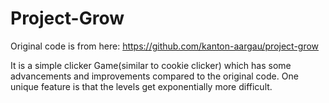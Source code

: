 # Project-Grow

Original code is from here: https://github.com/kanton-aargau/project-grow

It is a simple clicker Game(similar to cookie clicker) which has some advancements and improvements compared to the original code.
One unique feature is that the levels get exponentially more difficult.
